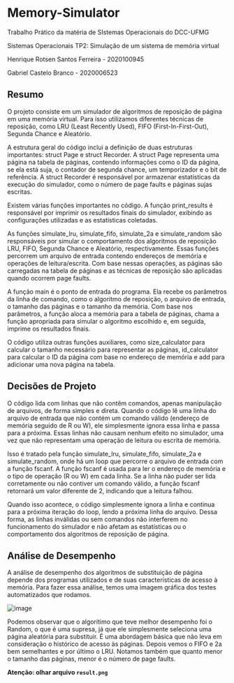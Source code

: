 # Memory-Simulator
Trabalho Prático da matéria de SIstemas Operacionais do DCC-UFMG

Sistemas Operacionais 
TP2: Simulação de um sistema de memória virtual 

Henrique Rotsen Santos Ferreira - 2020100945 

Gabriel Castelo Branco - 2020006523

## Resumo 

O projeto consiste em um simulador de algoritmos de reposição de página em uma memória virtual. Para isso utilizamos diferentes técnicas de reposição, como LRU (Least Recently Used), FIFO (First-In-First-Out), Segunda Chance e Aleatório. 

A estrutura geral do código inclui a definição de duas estruturas importantes: struct Page e struct Recorder. A struct Page representa uma página na tabela de páginas, contendo informações como o ID da página, se ela está suja, o contador de segunda chance, um temporizador e o bit de referência. A struct Recorder é responsável por armazenar estatísticas da execução do simulador, como o número de page faults e páginas sujas escritas. 

Existem várias funções importantes no código. A função print_results é responsável por imprimir os resultados finais do simulador, exibindo as configurações utilizadas e as estatísticas coletadas. 

As funções simulate_lru, simulate_fifo, simulate_2a e simulate_random são responsáveis por simular o comportamento dos algoritmos de reposição LRU, FIFO, Segunda Chance e Aleatório, respectivamente. Essas funções percorrem um arquivo de entrada contendo endereços de memória e operações de leitura/escrita. Com base nessas operações, as páginas são carregadas na tabela de páginas e as técnicas de reposição são aplicadas quando ocorrem page faults. 

A função main é o ponto de entrada do programa. Ela recebe os parâmetros da linha de comando, como o algoritmo de reposição, o arquivo de entrada, o tamanho das páginas e o tamanho da memória. Com base nos parâmetros, a função aloca a memória para a tabela de páginas, chama a função apropriada para simular o algoritmo escolhido e, em seguida, imprime os resultados finais. 

O código utiliza outras funções auxiliares, como size_calculator para calcular o tamanho necessário para representar as páginas, id_calculator para calcular o ID da página com base no endereço de memória e add para adicionar uma nova página na tabela. 

## Decisões de Projeto 

O código lida com linhas que não contêm comandos, apenas manipulação de arquivos, de forma simples e direta. Quando o código lê uma linha do arquivo de entrada que não contém um comando válido (endereço de memória seguido de R ou W), ele simplesmente ignora essa linha e passa para a próxima. Essas linhas não causam nenhum efeito no simulador, uma vez que não representam uma operação de leitura ou escrita de memória. 

Isso é tratado pela função simulate_lru, simulate_fifo, simulate_2a e simulate_random, onde há um loop que percorre o arquivo de entrada com a função fscanf. A função fscanf é usada para ler o endereço de memória e o tipo de operação (R ou W) em cada linha. Se a linha não puder ser lida corretamente ou não contiver um comando válido, a função fscanf retornará um valor diferente de 2, indicando que a leitura falhou. 

Quando isso acontece, o código simplesmente ignora a linha e continua para a próxima iteração do loop, lendo a próxima linha do arquivo. Dessa forma, as linhas inválidas ou sem comandos não interferem no funcionamento do simulador e não afetam as estatísticas ou o comportamento dos algoritmos de reposição de página. 

## Análise de Desempenho 

A análise de desempenho dos algoritmos de substituição de página depende dos programas utilizados e de suas características de acesso à memória. Para fazer essa análise, temos uma imagem gráfica dos testes automatizados que rodamos.

![image](https://github.com/Gcastelo01/Memory-Simulator/assets/65979183/a7024337-b89e-4414-b0e5-676971ba0f59)

Podemos observar que o algorítimo que teve melhor desempenho foi o Random, o que é uma supresa, já que ele simplesmente seleciona uma página aleatória para substituir. É uma abordagem básica que não leva em consideração o histórico de acesso às páginas. Depois vemos o FIFO e 2a bem semelhantes e por último o LRU.
Notamos também que quanto menor o tamanho das páginas, menor é o número de page faults.



**Atenção: olhar arquivo `result.png`**